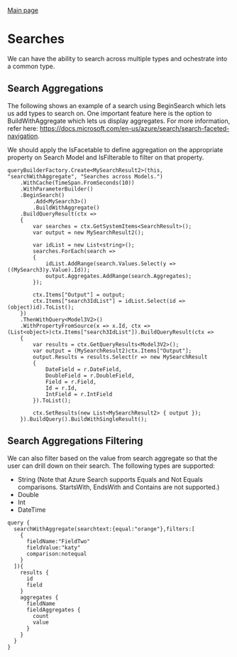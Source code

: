 [Main page](../README.md)

# Searches
We can have the ability to search across multiple types and ochestrate into a common type.

## Search Aggregations
The following shows an example of a search using BeginSearch which lets us add types to search on. One important feature here is the option to BuildWithAggregate which lets us display aggregates. For more information, refer here: https://docs.microsoft.com/en-us/azure/search/search-faceted-navigation.

We should apply the IsFacetable to define aggregation on the appropriate property on Search Model and IsFilterable to filter on that property.

```
queryBuilderFactory.Create<MySearchResult2>(this, "searchWithAggregate", "Searches across Models.")
	.WithCache(TimeSpan.FromSeconds(10))
	.WithParameterBuilder()
	.BeginSearch()
		.Add<MySearch3>()
		.BuildWithAggregate()
	.BuildQueryResult(ctx =>
	{
		var searches = ctx.GetSystemItems<SearchResult>();
		var output = new MySearchResult2();

		var idList = new List<string>();
		searches.ForEach(search =>
		{
			idList.AddRange(search.Values.Select(y => ((MySearch3)y.Value).Id));
			output.Aggregates.AddRange(search.Aggregates);
		});

		ctx.Items["Output"] = output;
		ctx.Items["search3IdList"] = idList.Select(id => (object)id).ToList();
	})
	.ThenWithQuery<Model3V2>()
	.WithPropertyFromSource(x => x.Id, ctx => (List<object>)ctx.Items["search3IdList"]).BuildQueryResult(ctx =>
	{
		var results = ctx.GetQueryResults<Model3V2>();
		var output = (MySearchResult2)ctx.Items["Output"];
		output.Results = results.Select(r => new MySearchResult
		{
			DateField = r.DateField,
			DoubleField = r.DoubleField,
			Field = r.Field,
			Id = r.Id,
			IntField = r.IntField
		}).ToList();

		ctx.SetResults(new List<MySearchResult2> { output });
	}).BuildQuery().BuildWithSingleResult();
```

## Search Aggregations Filtering

We can also filter based on the value from search aggregate so that the user can drill down on their search. The following types are supported:

* String (Note that Azure Search supports Equals and Not Equals comparisons. StartsWith, EndsWith and Contains are not supported.)
* Double
* Int
* DateTime

```
query {
  searchWithAggregate(searchtext:{equal:"orange"},filters:[
    {
      fieldName:"FieldTwo"
      fieldValue:"katy"
      comparison:notequal
    }
  ]){
    results {
      id
      field
    }
    aggregates {
      fieldName
      fieldAggregates {
        count
        value
      }
    }
  }
}
```
